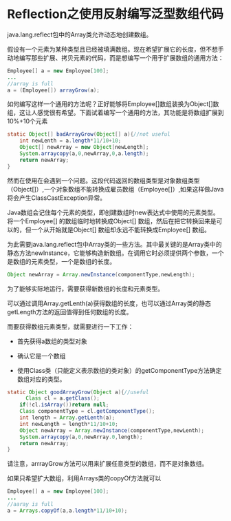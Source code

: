 # Reflection之使用反射编写泛型数组代码

java.lang.reflect包中的Array类允许动态地创建数组。

假设有一个元素为某种类型且已经被填满数组。现在希望扩展它的长度，但不想手动地编写那些扩展、拷贝元素的代码，而是想编写一个用于扩展数组的通用方法：

```Java
Employee[] a = new Employee[100];
...
//array is full
a = (Employee[]) arrayGrow(a);
```

如何编写这样一个通用的方法呢？正好能够将Employee[]数组装换为Object[]数组，这让人感觉很有希望。下面试着编写一个通用的方法，其功能是将数组扩展到10%+10个元素

```Java
static Object[] badArrayGrow(Object[] a){//not useful
    int newLenth = a.length*11/10+10;
    Object[] newArray = new Object[newLength];
    System.arraycopy(a,0,newArray,0,a.length);
    return newArray;
}
```

然而在使用在会遇到一个问题。这段代码返回的数组类型是对象数组类型（Object[]）,一个对象数组不能转换成雇员数组（Employee[]）,如果这样做Java将会产生ClassCastException异常。

Java数组会记住每个元素的类型，即创建数组时new表达式中使用的元素类型。将一个Employee[] 的数组临时地转换成Object[] 数组，然后在把它转换回来是可以的，但一个从开始就是Object[] 数组却永远不能转换成Employee[] 数组。

为此需要java.lang.reflect包中Array类的一些方法。其中最关键的是Array类中的静态方法newInstance，它能够构造新数组。在调用它时必须提供两个参数，一个是数组的元素类型，一个是数组的长度。

```JAVA
Object newArray = Array.newInstance(componentType,newLength);
```

为了能够实际地运行，需要获得新数组的长度和元素类型。

可以通过调用Array.getLenth(a)获得数组的长度，也可以通过Array类的静态getLength方法的返回值得到任何数组的长度。

而要获得数组元素类型，就需要进行一下工作：

* 首先获得a数组的类型对象

* 确认它是一个数组

* 使用Class类（只能定义表示数组的类对象）的getComponentType方法确定数组对应的类型。

```Java
static Object goodArrayGrow(Object a){//useful
	  Class cl = a.getClass();
    if(!cl.isArray())return null;
    Class componentType = cl.getComponentType();
    int length = Array.getLenth(a);
    int newLength = length*11/10+10;
    Object newArray = Array.newInstance(componentType,newLenth);
    System.arraycopy(a,0,newArray.0,length);
    return newArray;
}
```

请注意，arrrayGrow方法可以用来扩展任意类型的数组，而不是对象数组。

如果只希望扩大数组，利用Arrays类的copyOf方法就可以

```Java
Employee[] a = new Employee[100];
...
//aaray is full
a = Arrays.copyOf(a,a.length*11/10+10);    
```
